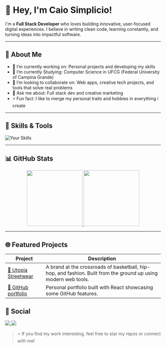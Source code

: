 # 👋 Hey, I'm Caio Simplicio!

I'm a **Full Stack Developer** who loves building innovative, user-focused digital experiences. I believe in writing clean code, learning constantly, and turning ideas into impactful software.

---

## 🚀 About Me

- 🔭 I’m currently working on: Personal projects and developing my skills  
- 🌱 I’m currently Studying: Computer Science in UFCG (Federal University of Campina Grande)
- 👯 I’m looking to collaborate on: Web apps, creative tech projects, and tools that solve real problems  
- 💬 Ask me about: Full stack dev and creative marketing  
- ⚡ Fun fact: I like to merge my personal traits and hobbies in everything i create

---

## 🧠 Skills & Tools

![Your Skills](https://skillicons.dev/icons?i=html,css,js,ts,react,nodejs,java,python,mysql,git,github&theme=light)

---

## 📊 GitHub Stats

<div align="center">
  <a href="https://github.com/caiosimpl">
    <img height="180em" src="https://github-readme-stats.vercel.app/api?username=caiosimpl&show_icons=true&theme=dracula&include_all_commits=true&count_private=true"/>
    <img height="180em" src="https://github-readme-stats.vercel.app/api/top-langs/?username=caiosimpl&layout=compact&langs_count=7&theme=dracula"/>
  </a>
</div>

---

## 🌐 Featured Projects

| Project | Description |
|--------|-------------|
| [🔗 Utopia Streetwear](https://utopiastreet.store) | A brand at the crossroads of basketball, hip-hop, and fashion. Built from the ground up using modern web tools. |
| [🔗 GitHub portfolio](https://github.com/caiosimpl/portfolio) | Personal portfolio built with React showcasing some GitHub features. |

## 📱 Social 
<a href="https://www.linkedin.com/in/caiosimplicio/">
  <img src="https://img.shields.io/badge/LinkedIn-0077B5?style=for-the-badge&logo=linkedin&logoColor=white"/>
</a>
<a href="mailto:caio1simplicio@gmail.com">
  <img src="https://img.shields.io/badge/Gmail-D14836?style=for-the-badge&logo=gmail&logoColor=white"/>
</a>

> ⭐️ If you find my work interesting, feel free to star my repos or connect with me!
